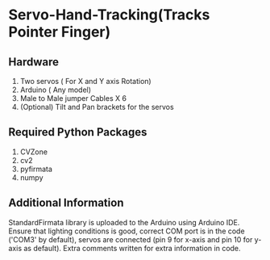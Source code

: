 # Servo-Hand-Tracking(Tracks Pointer Finger)


## Hardware
  

 1.  Two servos ( For X and Y axis Rotation)
 2. Arduino ( Any model)
 3. Male to Male jumper Cables X 6 
 4. (Optional) Tilt and Pan brackets for the servos

## Required Python Packages

  1. CVZone
  2. cv2
  3. pyfirmata
  4. numpy

## Additional Information

StandardFirmata library is uploaded to the Arduino using Arduino IDE. Ensure that lighting conditions is good, correct COM port is in the code ('COM3' by default), servos are connected (pin 9 for x-axis and pin 10 for y-axis as default). Extra comments written for extra information in code.
